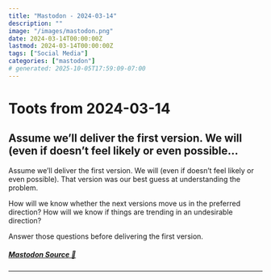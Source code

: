 ```yaml
---
title: "Mastodon - 2024-03-14"
description: ""
image: "/images/mastodon.png"
date: 2024-03-14T00:00:00Z
lastmod: 2024-03-14T00:00:00Z
tags: ["Social Media"]
categories: ["mastodon"]
# generated: 2025-10-05T17:59:09-07:00
---
```


# Toots from 2024-03-14

## Assume we’ll deliver the first version. We will (even if doesn’t feel likely or even possible...

Assume we’ll deliver the first version. We will (even if doesn’t feel likely or even possible). That version was our best guess at understanding the problem.

How will we know whether the next versions move us in the preferred direction?  How will we know if things are trending in an undesirable direction?

Answer those questions before delivering the first version.

##### [Mastodon Source 🐘](https://hachyderm.io/@mweagle/112092348107018021)

---

